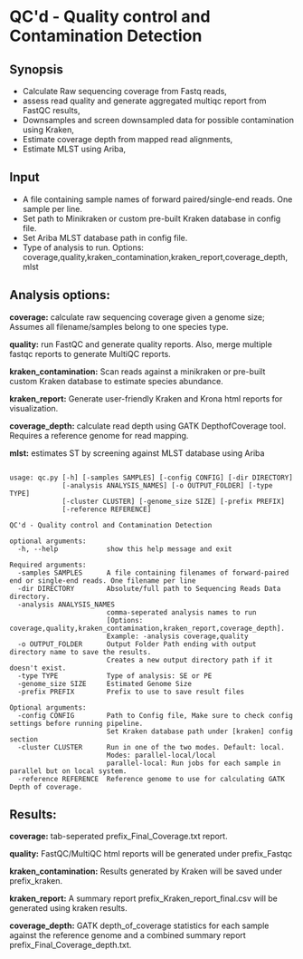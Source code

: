 # QC'd - Quality control and Contamination Detection 


## Synopsis
 
- Calculate Raw sequencing coverage from Fastq reads, 
- assess read quality and generate aggregated multiqc report from FastQC results, 
- Downsamples and screen downsampled data for possible contamination using Kraken,
- Estimate coverage depth from mapped read alignments,
- Estimate MLST using Ariba,

## Input

- A file containing sample names of forward paired/single-end reads. One sample per line.
- Set path to Minikraken or custom pre-built Kraken database in config file.
- Set Ariba MLST database path in config file.
- Type of analysis to run. Options: coverage,quality,kraken_contamination,kraken_report,coverage_depth,mlst

## Analysis options:


**coverage:** calculate raw sequencing coverage given a genome size; Assumes all filename/samples belong to one species type.

**quality:** run FastQC and generate quality reports. Also, merge multiple fastqc reports to generate MultiQC reports. 

**kraken_contamination:** Scan reads against a minikraken or pre-built custom Kraken database to estimate species abundance.

**kraken_report:** Generate user-friendly Kraken and Krona html reports for visualization.

**coverage_depth:** calculate read depth using GATK DepthofCoverage tool. Requires a reference genome for read mapping.

**mlst:** estimates ST by screening against MLST database using Ariba


```

usage: qc.py [-h] [-samples SAMPLES] [-config CONFIG] [-dir DIRECTORY]
             [-analysis ANALYSIS_NAMES] [-o OUTPUT_FOLDER] [-type TYPE]
             [-cluster CLUSTER] [-genome_size SIZE] [-prefix PREFIX]
             [-reference REFERENCE]

QC'd - Quality control and Contamination Detection

optional arguments:
  -h, --help            show this help message and exit

Required arguments:
  -samples SAMPLES      A file containing filenames of forward-paired end or single-end reads. One filename per line
  -dir DIRECTORY        Absolute/full path to Sequencing Reads Data directory.
  -analysis ANALYSIS_NAMES
                        comma-seperated analysis names to run
                        [Options: coverage,quality,kraken_contamination,kraken_report,coverage_depth].
                        Example: -analysis coverage,quality
  -o OUTPUT_FOLDER      Output Folder Path ending with output directory name to save the results.
                        Creates a new output directory path if it doesn't exist.
  -type TYPE            Type of analysis: SE or PE
  -genome_size SIZE     Estimated Genome Size
  -prefix PREFIX        Prefix to use to save result files

Optional arguments:
  -config CONFIG        Path to Config file, Make sure to check config settings before running pipeline.
                        Set Kraken database path under [kraken] config section
  -cluster CLUSTER      Run in one of the two modes. Default: local.
                        Modes: parallel-local/local
                        parallel-local: Run jobs for each sample in parallel but on local system.
  -reference REFERENCE  Reference genome to use for calculating GATK Depth of coverage.

```

## Results:

**coverage:** tab-seperated prefix_Final_Coverage.txt report.

**quality:** FastQC/MultiQC html reports will be generated under prefix_Fastqc

**kraken_contamination:** Results generated by Kraken will be saved under prefix_kraken.  

**kraken_report:** A summary report prefix_Kraken_report_final.csv will be generated using kraken results.

**coverage_depth:** GATK depth_of_coverage statistics for each sample against the reference genome and a combined summary report prefix_Final_Coverage_depth.txt.

